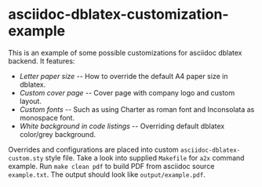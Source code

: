 asciidoc-dblatex-customization-example
======================================

This is an example of some possible customizations for asciidoc dblatex
backend. It features:

* *Letter paper size* -- How to override the default A4 paper size in dblatex.
* *Custom cover page* -- Cover page with company logo and custom layout.
* *Custom fonts* -- Such as using Charter as roman font and Inconsolata as monospace font.
* *White background in code listings* -- Overriding default dblatex color/grey background.

Overrides and configurations are placed into custom
`asciidoc-dblatex-custom.sty` style file. Take a look into supplied `Makefile`
for `a2x` command example. Run `make clean pdf` to build PDF from asciidoc
source `example.txt`. The output should look like `output/example.pdf`.

